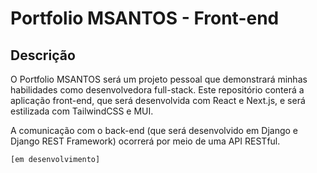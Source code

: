 # Portfolio MSANTOS - Front-end

## Descrição
O Portfolio MSANTOS será um projeto pessoal que demonstrará minhas habilidades como desenvolvedora full-stack. Este repositório conterá a aplicação front-end, que será desenvolvida com React e Next.js, e será estilizada com TailwindCSS e MUI.

A comunicação com o back-end (que será desenvolvido em Django e Django REST Framework) ocorrerá por meio de uma API RESTful.

` [em desenvolvimento] `